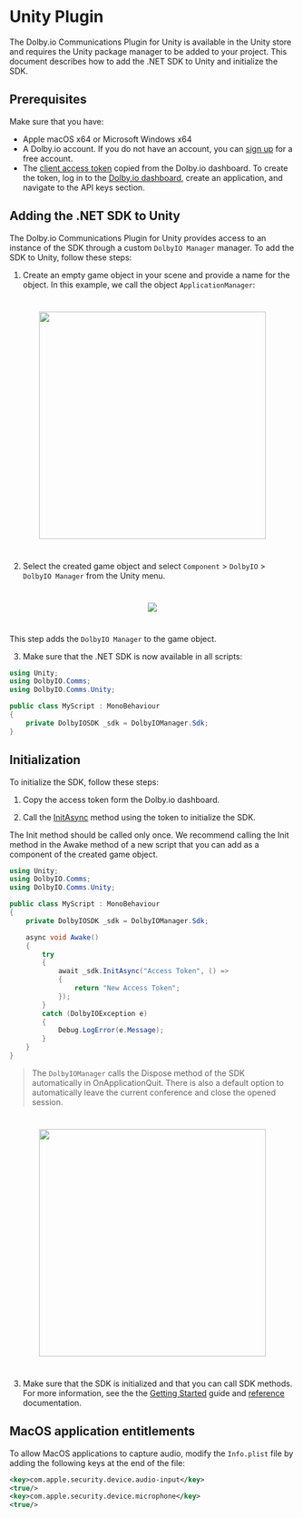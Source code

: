 # Unity Plugin

The Dolby.io Communications Plugin for Unity is available in the Unity store and requires the Unity package manager to be added to your project. This document describes how to add the .NET SDK to Unity and initialize the SDK.

## Prerequisites

Make sure that you have:

- Apple macOS x64 or Microsoft Windows x64
- A Dolby.io account. If you do not have an account, you can [sign up](https://dolby.io/signup) for a free account.
- The [client access token](https://docs.dolby.io/communications-apis/docs/overview-developer-tools#client-access-token) copied from the Dolby.io dashboard. To create the token, log in to the [Dolby.io dashboard](https://dashboard.dolby.io/), create an application, and navigate to the API keys section.

## Adding the .NET SDK to Unity  

The Dolby.io Communications Plugin for Unity provides access to an instance of the SDK through a custom `DolbyIO Manager` manager. To add the SDK to Unity, follow these steps:

1. Create an empty game object in your scene and provide a name for the object. In this example, we call the object `ApplicationManager`:
<div style="text-align:center">
    <img style="padding:25px 0" src="~/images/unity_1.png" width="400px">
</div>

2. Select the created game object and select `Component` > `DolbyIO` > `DolbyIO Manager` from the Unity menu.

<div style="text-align:center">
    <img style="padding:25px 0" src="~/images/unity_2.png">
</div>

This step adds the `DolbyIO Manager` to the game object.

3. Make sure that the .NET SDK is now available in all scripts:

```cs
using Unity;
using DolbyIO.Comms;
using DolbyIO.Comms.Unity;

public class MyScript : MonoBehaviour
{
    private DolbyIOSDK _sdk = DolbyIOManager.Sdk;
}
```

## Initialization

To initialize the SDK, follow these steps:

1. Copy the access token form the Dolby.io dashboard. 

2. Call the [InitAsync](xref:DolbyIO.Comms.DolbyIOSDK#DolbyIO_Comms_DolbyIOSDK_InitAsync_System_String_DolbyIO_Comms_RefreshTokenCallBack_) method using the token to initialize the SDK.

The Init method should be called only once. We recommend calling the Init method in the Awake method of a new script that you can add as a component of the created game object.

```cs
using Unity;
using DolbyIO.Comms;
using DolbyIO.Comms.Unity;

public class MyScript : MonoBehaviour
{
    private DolbyIOSDK _sdk = DolbyIOManager.Sdk;

    async void Awake()
    {
        try
        {
            await _sdk.InitAsync("Access Token", () => 
            {
                return "New Access Token";
            });
        }
        catch (DolbyIOException e)
        {
            Debug.LogError(e.Message);
        }
    }
}
```

>The `DolbyIOManager` calls the Dispose method of the SDK automatically in OnApplicationQuit. There is also a default option to automatically leave the current conference and close the opened session.

<div style="text-align:center">
    <img style="padding:25px 0" src="~/images/unity_3.png" width="400px">
</div>

3. Make sure that the SDK is initialized and that you can call SDK methods. For more information, see the the [Getting Started](./started.md) guide and [reference](/documentation/api/DolbyIO.Comms.Services.html) documentation.

## MacOS application entitlements

To allow MacOS applications to capture audio, modify the `Info.plist` file by adding the following keys at the end of the file:

```xml
<key>com.apple.security.device.audio-input</key>
<true/>
<key>com.apple.security.device.microphone</key>
<true/>
```
